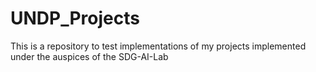 # UNDP_Projects

This is a repository to test implementations of my projects implemented under the auspices of the SDG-AI-Lab
